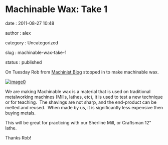 Machinable Wax: Take 1
======================

date
:   2011-08-27 10:48

author
:   alex

category
:   Uncategorized

slug
:   machinable-wax-take-1

status
:   published

On Tuesday Rob from [Machinist
Blog](http://www.machinistblog.com/first-attempt-at-making-machineable-wax/)
stopped in to make machinable wax.

[![image0](http://interlockroc.wpengine.com/wp-content/uploads/2011/08/DSCN4740-300x168.jpg)](http://interlockroc.wpengine.com/wp-content/uploads/2011/08/DSCN4740.jpg)

We are making Machinable wax is a material that is used on traditional
metalworking machines (Mills, lathes, etc), it is used to test a new
technique or for teaching.  The shavings are not sharp, and the
end-product can be melted and reused.  When made by us, it is
significantly less expensive then buying metals.

This will be great for practicing with our Sherline Mill, or Craftsman
12" lathe.

Thanks Rob!
